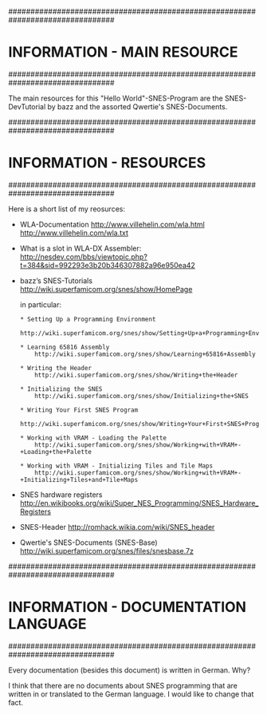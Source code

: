################################################################################
# INFORMATION - MAIN RESOURCE                                                  #
################################################################################

The main resources for this "Hello World"-SNES-Program are the SNES-DevTutorial
by bazz and the assorted Qwertie's SNES-Documents. 

################################################################################
# INFORMATION - RESOURCES                                                      #
################################################################################

Here is a short list of my reosurces:  

+ WLA-Documentation
    http://www.villehelin.com/wla.html
    http://www.villehelin.com/wla.txt

+ What is a slot in WLA-DX Assembler:
    http://nesdev.com/bbs/viewtopic.php?t=384&sid=992293e3b20b346307882a96e950ea42

+ bazz’s SNES-Tutorials
    http://wiki.superfamicom.org/snes/show/HomePage

    in particular:

      * Setting Up a Programming Environment
          http://wiki.superfamicom.org/snes/show/Setting+Up+a+Programming+Environment

      * Learning 65816 Assembly
          http://wiki.superfamicom.org/snes/show/Learning+65816+Assembly

      * Writing the Header
          http://wiki.superfamicom.org/snes/show/Writing+the+Header

      * Initializing the SNES
          http://wiki.superfamicom.org/snes/show/Initializing+the+SNES

      * Writing Your First SNES Program
          http://wiki.superfamicom.org/snes/show/Writing+Your+First+SNES+Program

      * Working with VRAM - Loading the Palette
          http://wiki.superfamicom.org/snes/show/Working+with+VRAM+-+Loading+the+Palette

      * Working with VRAM - Initializing Tiles and Tile Maps
          http://wiki.superfamicom.org/snes/show/Working+with+VRAM+-+Initializing+Tiles+and+Tile+Maps

+ SNES hardware registers
    http://en.wikibooks.org/wiki/Super_NES_Programming/SNES_Hardware_Registers

+ SNES-Header
    http://romhack.wikia.com/wiki/SNES_header

+ Qwertie's SNES-Documents (SNES-Base)
    http://wiki.superfamicom.org/snes/files/snesbase.7z

################################################################################
# INFORMATION - DOCUMENTATION LANGUAGE                                         #
################################################################################

Every documentation (besides this document) is written in German. Why?

I think that there are no documents about SNES programming that are written in 
or translated to the German language. I would like to change that fact.
